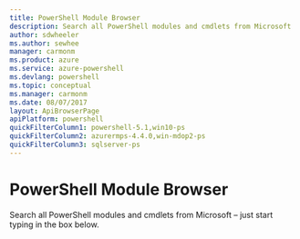 ```yaml
---
title: PowerShell Module Browser
description: Search all PowerShell modules and cmdlets from Microsoft
author: sdwheeler
ms.author: sewhee
manager: carmonm
ms.product: azure
ms.service: azure-powershell
ms.devlang: powershell
ms.topic: conceptual
ms.manager: carmonm
ms.date: 08/07/2017
layout: ApiBrowserPage
apiPlatform: powershell
quickFilterColumn1: powershell-5.1,win10-ps
quickFilterColumn2: azurermps-4.4.0,win-mdop2-ps
quickFilterColumn3: sqlserver-ps
---
```


# PowerShell Module Browser

Search all PowerShell modules and cmdlets from Microsoft – just start typing in the box below.

